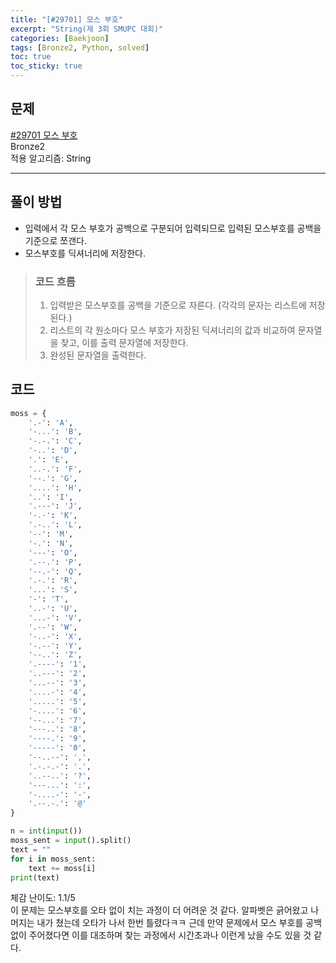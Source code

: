 ```yaml
---
title: "[#29701] 모스 부호"
excerpt: "String(제 3회 SMUPC 대회)"
categories: [Baekjoon]
tags: [Bronze2, Python, solved]
toc: true
toc_sticky: true
---
```


## 문제
[#29701 모스 부호](https://www.acmicpc.net/problem/29701) <br>
Bronze2 <br>
적용 알고리즘: String

***

## 풀이 방법
* 입력에서 각 모스 부호가 공백으로 구분되어 입력되므로 입력된 모스부호를 공백을 기준으로 쪼갠다.
* 모스부호를 딕셔너리에 저장한다.


> ### 코드 흐름
> 1. 입력받은 모스부호를 공백을 기준으로 자른다. (각각의 문자는 리스트에 저장된다.)
> 2. 리스트의 각 원소마다 모스 부호가 저장된 딕셔너리의 값과 비교하여 문자열을 찾고, 이를 출력 문자열에 저장한다.
> 3. 완성된 문자열을 출력한다.


## 코드
~~~python
moss = {
    '.-': 'A',
    '-...': 'B',
    '-.-.': 'C',
    '-..': 'D',
    '.': 'E',
    '..-.': 'F',
    '--.': 'G',
    '....': 'H',
    '..': 'I',
    '.---': 'J',
    '-.-': 'K',
    '.-..': 'L',
    '--': 'M',
    '-.': 'N',
    '---': 'O',
    '.--.': 'P',
    '--.-': 'Q',
    '.-.': 'R',
    '...': 'S',
    '-': 'T',
    '..-': 'U',
    '...-': 'V',
    '.--': 'W',
    '-..-': 'X',
    '-.--': 'Y',
    '--..': 'Z',
    '.----': '1',
    '..---': '2',
    '...--': '3',
    '....-': '4',
    '.....': '5',
    '-....': '6',
    '--...': '7',
    '---..': '8',
    '----.': '9',
    '-----': '0',
    '--..--': ',',
    '.-.-.-': '.',
    '..--..': '?',
    '---...': ':',
    '-....-': '-',
    '.--.-.': '@'
}

n = int(input())
moss_sent = input().split()
text = ""
for i in moss_sent:
    text += moss[i]
print(text)
~~~

체감 난이도: 1.1/5 <br>
이 문제는 모스부호를 오타 없이 치는 과정이 더 어려운 것 같다. 알파벳은 긁어왔고 나머지는 내가 쳤는데 오타가 나서 한번 틀렸다ㅋㅋ 근데 만약 문제에서 모스 부호를 공백 없이 주어졌다면 이를 대조하며 찾는 과정에서 시간초과나 이런게 났을 수도 있을 것 같다. 
